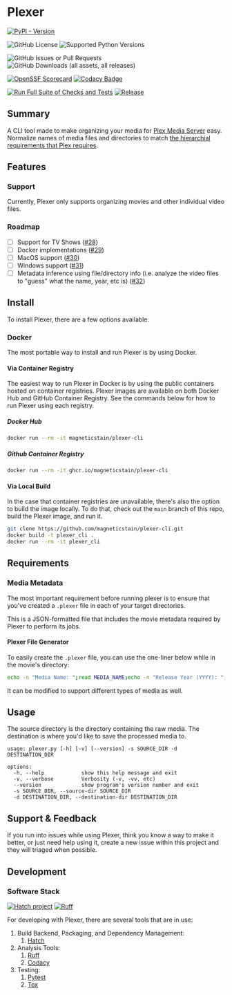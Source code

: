 # Plexer

<!-- reenable once issue #27 is complete -->
<!-- ![GitHub Release](https://img.shields.io/github/v/release/magneticstain/plexer?include_prereleases) -->
[![PyPI - Version](https://img.shields.io/pypi/v/plexer_cli)](https://pypi.org/project/plexer-cli/)

![GitHub License](https://img.shields.io/github/license/magneticstain/plexer)
![Supported Python Versions](https://img.shields.io/python/required-version-toml?tomlFilePath=https%3A%2F%2Fraw.githubusercontent.com%2Fmagneticstain%2Fplexer%2Frefs%2Fheads%2Fmain%2Fpyproject.toml)

![GitHub Issues or Pull Requests](https://img.shields.io/github/issues/magneticstain/plexer)
![GitHub Downloads (all assets, all releases)](https://img.shields.io/github/downloads/magneticstain/plexer/total)

[![OpenSSF Scorecard](https://api.scorecard.dev/projects/github.com/magneticstain/plexer/badge)](https://scorecard.dev/viewer/?uri=github.com/magneticstain/plexer)
[![Codacy Badge](https://app.codacy.com/project/badge/Grade/38b2a65ed9ac4c85afc98e259d73474f)](https://app.codacy.com/gh/magneticstain/plexer/dashboard?utm_source=gh&utm_medium=referral&utm_content=&utm_campaign=Badge_grade)

[![Run Full Suite of Checks and Tests](https://github.com/magneticstain/plexer/actions/workflows/run_full_test_suite.yml/badge.svg)](https://github.com/magneticstain/plexer/actions/workflows/run_full_test_suite.yml)
[![Release](https://github.com/magneticstain/plexer/actions/workflows/release.yml/badge.svg)](https://github.com/magneticstain/plexer/actions/workflows/release.yml)

## Summary

A CLI tool made to make organizing your media for [Plex Media Server](https://www.plex.tv/) easy. Normalize names of media files and directories to match [the hierarchial requirements that Plex requires](https://support.plex.tv/articles/naming-and-organizing-your-movie-media-files/).

## Features

### Support

Currently, Plexer only supports organizing movies and other individual video files.

### Roadmap

- [ ] Support for TV Shows ([#28](https://github.com/magneticstain/plexer/issues/28))
- [ ] Docker implementations ([#29](https://github.com/magneticstain/plexer/issues/29))
- [ ] MacOS support ([#30](https://github.com/magneticstain/plexer/issues/30))
- [ ] Windows support ([#31](https://github.com/magneticstain/plexer/issues/31))
- [ ] Metadata inference using file/directory info (i.e. analyze the video files to "guess" what the name, year, etc is) ([#32](https://github.com/magneticstain/plexer/issues/32))

## Install

To install Plexer, there are a few options available.

### Docker

The most portable way to install and run Plexer is by using Docker.

#### Via Container Registry

The easiest way to run Plexer in Docker is by using the public containers hosted on container registries. Plexer images are available on both Docker Hub and GitHub Container Registry. See the commands below for how to run Plexer using each registry.

##### Docker Hub

```bash
docker run --rm -it magneticstain/plexer-cli
```

##### Github Container Registry

```bash
docker run --rm -it ghcr.io/magneticstain/plexer-cli
```

#### Via Local Build

In the case that container registries are unavailable, there's also the option to build the image locally. To do that, check out the `main` branch of this repo, build the Plexer image, and run it.

```bash
git clone https://github.com/magneticstain/plexer-cli.git
docker build -t plexer_cli .
docker run --rm -it plexer_cli
```

## Requirements

### Media Metadata

The most important requirement before running plexer is to ensure that you've created a `.plexer` file in each of your target directories.

This is a JSON-formatted file that includes the movie metadata required by Plexer to perform its jobs.

#### Plexer File Generator

To easily create the `.plexer` file, you can use the one-liner below while in the movie's directory:

```bash
echo -n "Media Name: ";read MEDIA_NAME;echo -n "Release Year (YYYY): ";read RELEASE_YEAR;echo "{\"name\": \"${MEDIA_NAME}\", \"release_year\": \"${RELEASE_YEAR}\"}" > .plexer
```

It can be modified to support different types of media as well.

## Usage

The source directory is the directory containing the raw media. The destination is where you'd like to save the processed media to.

```text
usage: plexer.py [-h] [-v] [--version] -s SOURCE_DIR -d DESTINATION_DIR

options:
  -h, --help            show this help message and exit
  -v, --verbose         Verbosity (-v, -vv, etc)
  --version             show program's version number and exit
  -s SOURCE_DIR, --source-dir SOURCE_DIR
  -d DESTINATION_DIR, --destination-dir DESTINATION_DIR
```

## Support & Feedback

If you run into issues while using Plexer, think you know a way to make it better, or just need help using it, create a new issue within this project and they will triaged when possible.

## Development

### Software Stack

[![Hatch project](https://img.shields.io/badge/%F0%9F%A5%9A-Hatch-4051b5.svg)](https://github.com/pypa/hatch)
[![Ruff](https://img.shields.io/endpoint?url=https://raw.githubusercontent.com/astral-sh/ruff/main/assets/badge/v2.json)](https://github.com/astral-sh/ruff)

For developing with Plexer, there are several tools that are in use:

1. Build Backend, Packaging, and Dependency Management:
   1. [Hatch](https://hatch.pypa.io/1.12/)
1. Analysis Tools:
   1. [Ruff](https://docs.astral.sh/ruff/)
   1. [Codacy](https://app.codacy.com/gh/magneticstain/plexer/dashboard)
1. Testing:
   1. [Pytest](https://docs.pytest.org/en/latest/)
   1. [Tox](https://tox.wiki/en/stable/)
